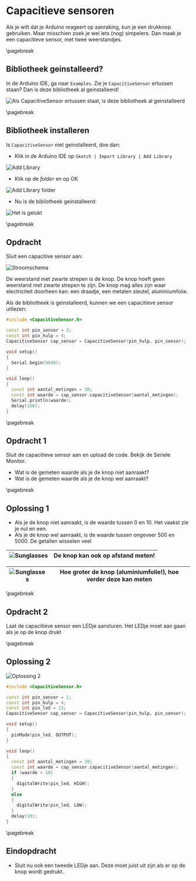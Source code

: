 # Capacitieve sensoren

Als je wilt dat je Arduino reageert op aanraking,
kun je een drukknop gebruiken. Maar misschien zoek
je wel iets (nog) simpelers. Dan maak je een
capacitieve sensor, met twee weerstandjes.

\pagebreak

## Bibliotheek geinstalleerd?

In de Arduino IDE, ga naar `Examples`. Zie je `CapacitiveSensor` ertussen staan? Dan is deze bibliotheek al geinstalleerd!

![Als CapacitiveSensor ertussen staat, is deze bibliotheek al geinstalleerd](CapacitieveSensor1Example.png)

\pagebreak

## Bibliotheek installeren

Is `CapacitiveSensor` niet geinstalleerd, doe dan:

* Klik in de Arduino IDE op `Sketch | Import Library | Add Library`

![Add Library](CapacitieveSensor1AddLibrary.png)

* Klik op de *folder* en op OK

![Add Library folder](CapacitieveSensor1AddLibraryFolder.png)

* Nu is de bibliotheek geinstalleerd:

![Het is gelukt](CapacitieveSensor1GeluktAnnotated.png)

\pagebreak

## Opdracht

Sluit een capacitive sensor aan:

![Stroomschema](CapacitieveSensor1Aansluiten.png)

De weerstand met zwarte strepen is de knop. De knop
hoeft geen weerstand met zwarte strepen te zijn.
De knop mag alles zijn waar electriciteit doorheen kan:
een draadje, een metalen sleutel, aluminiumfolie.

Als de bibliotheek is geinstalleerd, kunnen we een capacitieve sensor uitlezen:

```c++
#include <CapacitiveSensor.h>

const int pin_sensor = 2;
const int pin_hulp = 4;
CapacitiveSensor cap_sensor = CapacitiveSensor(pin_hulp, pin_sensor);        

void setup()                    
{
  Serial.begin(9600);
}

void loop()                    
{
  const int aantal_metingen = 30;
  const int waarde = cap_sensor.capacitiveSensor(aantal_metingen);
  Serial.println(waarde);
  delay(100);
}
```

\pagebreak

## Opdracht 1

Sluit de capacitieve sensor aan en upload de code. Bekijk de Seriele Monitor.

* Wat is de gemeten waarde als je de knop niet aanraakt?
* Wat is de gemeten waarde als je de knop wel aanraakt?

\pagebreak

## Oplossing 1

* Als je de knop niet aanraakt, is de waarde tussen 0 en 10. Het vaakst zie je nul en een.
* Als je de knop wel aanraakt, is de waarde tussen ongeveer 500 en 5000. De getallen wisselen veel

![Sunglasses](EmojiBowtie.png) | De knop kan ook op afstand meten!
:-------------:|:----------------------------------------:

![Sunglasses](EmojiSunglasses.png) | Hoe groter de knop (aluminiumfolie!), hoe verder deze kan meten
:-------------:|:----------------------------------------:

\pagebreak

## Opdracht 2

Laat de capacitieve sensor een LEDje aansturen.
Het LEDje moet aan gaan als je op de knop drukt

\pagebreak

## Oplossing 2

![Oplossing 2](CapacitieveSensor1_2.png)

```c++
#include <CapacitiveSensor.h>

const int pin_sensor = 2;
const int pin_hulp = 4;
const int pin_led = 13;
CapacitiveSensor cap_sensor = CapacitiveSensor(pin_hulp, pin_sensor);        

void setup()                    
{
  pinMode(pin_led, OUTPUT);
}

void loop()                    
{
  const int aantal_metingen = 30;
  const int waarde = cap_sensor.capacitiveSensor(aantal_metingen);
  if (waarde > 10)
  {
    digitalWrite(pin_led, HIGH);
  }
  else
  {
    digitalWrite(pin_led, LOW);
  }
  delay(10);
}
```

\pagebreak

## Eindopdracht

* Sluit nu ook een tweede LEDje aan. Deze moet juist uit zijn als er op de knop wordt gedrukt.
